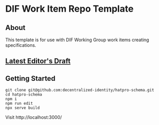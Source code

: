 # DIF Work Item Repo Template

## About

This template is for use with DIF Working Group work items creating specifications.

## [Latest Editor's Draft](https://identity.foundation/hatpro-schema/)

## Getting Started

```
git clone git@github.com:decentralized-identity/hatpro-schema.git
cd hatpro-schema
npm i
npm run edit
npx serve build
```

Visit http://localhost:3000/
